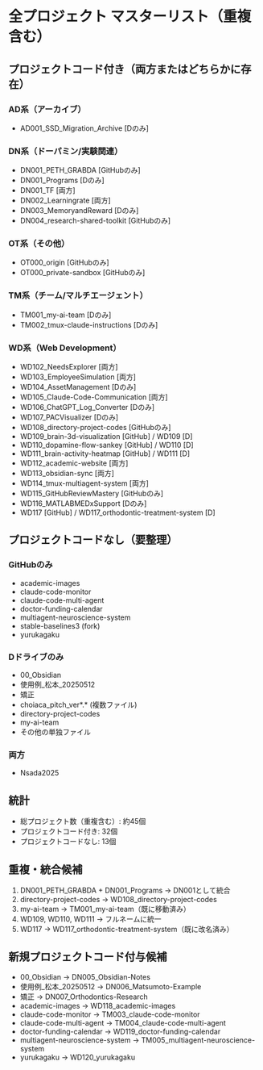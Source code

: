 # 全プロジェクト マスターリスト（重複含む）

## プロジェクトコード付き（両方またはどちらかに存在）

### AD系（アーカイブ）
- AD001_SSD_Migration_Archive [Dのみ]

### DN系（ドーパミン/実験関連）
- DN001_PETH_GRABDA [GitHubのみ]
- DN001_Programs [Dのみ]
- DN001_TF [両方]
- DN002_Learningrate [両方]
- DN003_MemoryandReward [Dのみ]
- DN004_research-shared-toolkit [GitHubのみ]

### OT系（その他）
- OT000_origin [GitHubのみ]
- OT000_private-sandbox [GitHubのみ]

### TM系（チーム/マルチエージェント）
- TM001_my-ai-team [Dのみ]
- TM002_tmux-claude-instructions [Dのみ]

### WD系（Web Development）
- WD102_NeedsExplorer [両方]
- WD103_EmployeeSimulation [両方]
- WD104_AssetManagement [Dのみ]
- WD105_Claude-Code-Communication [両方]
- WD106_ChatGPT_Log_Converter [Dのみ]
- WD107_PACVisualizer [Dのみ]
- WD108_directory-project-codes [GitHubのみ]
- WD109_brain-3d-visualization [GitHub] / WD109 [D]
- WD110_dopamine-flow-sankey [GitHub] / WD110 [D]
- WD111_brain-activity-heatmap [GitHub] / WD111 [D]
- WD112_academic-website [両方]
- WD113_obsidian-sync [両方]
- WD114_tmux-multiagent-system [両方]
- WD115_GitHubReviewMastery [GitHubのみ]
- WD116_MATLABMEDxSupport [Dのみ]
- WD117 [GitHub] / WD117_orthodontic-treatment-system [D]

## プロジェクトコードなし（要整理）

### GitHubのみ
- academic-images
- claude-code-monitor
- claude-code-multi-agent
- doctor-funding-calendar
- multiagent-neuroscience-system
- stable-baselines3 (fork)
- yurukagaku

### Dドライブのみ
- 00_Obsidian
- 使用例_松本_20250512
- 矯正
- choiaca_pitch_ver*.* (複数ファイル)
- directory-project-codes
- my-ai-team
- その他の単独ファイル

### 両方
- Nsada2025

## 統計
- 総プロジェクト数（重複含む）: 約45個
- プロジェクトコード付き: 32個
- プロジェクトコードなし: 13個

## 重複・統合候補
1. DN001_PETH_GRABDA + DN001_Programs → DN001として統合
2. directory-project-codes → WD108_directory-project-codes
3. my-ai-team → TM001_my-ai-team（既に移動済み）
4. WD109, WD110, WD111 → フルネームに統一
5. WD117 → WD117_orthodontic-treatment-system（既に改名済み）

## 新規プロジェクトコード付与候補
- 00_Obsidian → DN005_Obsidian-Notes
- 使用例_松本_20250512 → DN006_Matsumoto-Example
- 矯正 → DN007_Orthodontics-Research
- academic-images → WD118_academic-images
- claude-code-monitor → TM003_claude-code-monitor
- claude-code-multi-agent → TM004_claude-code-multi-agent
- doctor-funding-calendar → WD119_doctor-funding-calendar
- multiagent-neuroscience-system → TM005_multiagent-neuroscience-system
- yurukagaku → WD120_yurukagaku